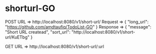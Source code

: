 # shorturl-GO
POST
URL => http://localhost:8080/v1/short-url/
Request => {
    "long_url": "https://github.com/amdtaufiq/TodoList-GO"
}
Response => {
    "message": "Short URL createad",
    "sort_url": "http://localhost:8080/v1/short-url/KuETbg"
}

GET 
URL => http://localhost:8080/v1/short-url/:url
